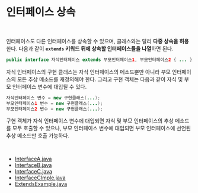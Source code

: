 # 인터페이스 상속
<br/>

인터페이스도 다른 인터페이스를 상속할 수 있으며, 클래스와는 달리 **다중 상속을 허용**한다. 다음과 같이 **`extends` 키워드 뒤에 상속할 인터페이스들을 나열**하면 된다.
```java
public interface 자식인터페이스 extends 부모인터페이스1, 부모인터페이스2 { ... }
```
자식 인터페이스의 구현 클래스는 자식 인터페이스의 메소드뿐만 아니라 부모 인터페이스의 모든 추상 메소드를 재정의해야 한다. 그리고 구현 객체는 다음과 같이 자식 및 부모 인터페이스
변수에 대입될 수 있다.
```java
자식인터페이스 변수 = new 구현클래스(...);
부모인터페이스1 변수 = new 구현클래스(...);
부모인터페이스2 변수 = new 구현클래스(...);
```
구현 객체가 자식 인터페이스 변수에 대입되면 자식 및 부모 인터페이스의 추상 메소드를 모두 호출할 수 있으나, 부모 인터페이스 변수에 대입되면 부모 인터페이스에 선언된 추상 메소드만
호출 가능하다.

<br/>

- [InterfaceA.java](https://github.com/silxbro/java/blob/main/src/thisisjava/ch08/sec09/InterfaceA.java)
- [InterfaceB.java](https://github.com/silxbro/java/blob/main/src/thisisjava/ch08/sec09/InterfaceB.java)
- [InterfaceC.java](https://github.com/silxbro/java/blob/main/src/thisisjava/ch08/sec09/InterfaceC.java)
- [InterfaceCImple.java](https://github.com/silxbro/java/blob/main/src/thisisjava/ch08/sec09/InterfaceCImpl.java)
- [ExtendsExample.java](https://github.com/silxbro/java/blob/main/src/thisisjava/ch08/sec09/ExtendsExample.java)
